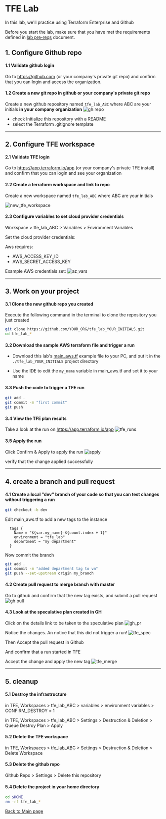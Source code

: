 # TFE Lab

In this lab, we'll practice using Terraform Enterprise and Github

Before you start the lab, make sure that you have met the requirements defined
in [lab pre-reqs](../docs/prereqs.md) document.

## 1. Configure Github repo

#### 1.1 Validate github login

Go to https://github.com (or your company's private git repo) and confirm that you can login and access the
organization. 

#### 1.2 Create a new git repo in github or your company's private git repo

Create a new github repository named `tfe_lab_ABC` where ABC are your initials **in your company organization**
![gh repo](images/gh_repo1.png)

 * check Initialize this repository with a README
 * select the Terraform .gitignore template

---

## 2. Configure TFE workspace

#### 2.1  Validate TFE login

Go to https://app.terraform.io/app (or your company's private TFE install) and confirm that you can login and
see your organization

#### 2.2 Create a terraform workspace and link to repo

Create a new workspace named `tfe_lab_ABC` where ABC are your initials

![new_tfe_workspace](images/tfe_new_workspace.png)

#### 2.3 Configure variables to set cloud provider credentials

Workspace > tfe_lab_ABC > Variables > Environment Variables

Set the cloud provider credentials:

Aws requires:
* AWS_ACCESS_KEY_ID
* AWS_SECRET_ACCESS_KEY

Example AWS credentials set:
![az_vars](../docs/images/tfe_aws_keys.png)

---

## 3. Work on your project

#### 3.1 Clone the new github repo you created
Execute the following command in the terminal to clone the repository you just created
```bash
git clone https://github.com/YOUR_ORG/tfe_lab_YOUR_INITIALS.git
cd tfe_lab_*
```

#### 3.2 Download the sample AWS terraform file and trigger a run

* Download this lab's [main_aws.tf](https://raw.githubusercontent.com/cloudshiftstrategies/css_terraform_training/master/labs/lab2_terraform/main_aws.tf)
example file to your PC, and put it in the `./tfe_lab_YOUR_INITIALS` project directory

* Use the IDE to edit the `my_name` variable in main_aws.tf and set it to your name

#### 3.3 Push the code to trigger a TFE run

```bash
git add .
git commit -m "first commit"
git push
```

#### 3.4 View the TFE plan results

Take a look at the run on https://app.terraform.io/app
![tfe_runs](images/tfe_run.png)

#### 3.5 Apply the run

Click Confirm & Apply to apply the run
![apply](images/tfe_confirm1.png)

verify that the change applied successfully

---

## 4. create a branch and pull request

#### 4.1 Create a local "dev" branch of your code so that you can test changes without triggering a run

```bash
git checkout -b dev
```

Edit main_aws.tf to add a new tags to the instance
```tfe
  tags {
    Name = "${var.my_name}-${count.index + 1}"
    environment = "tfe_lab"
    department = "my department"
  }
```

Now commit the branch

```bash
git add .
git commit -m "added department tag to vm"
git push --set-upstream origin my_branch
```

#### 4.2 Create pull request to merge branch with master
Go to github and confirm that the new tag exists, and submit a pull request
![gh pull](images/gh_pull.png)

#### 4.3 Look at the speculative plan created in GH

Click on the details link to be taken to the speculative plan
![gh_pr](images/gh_pr.png)

Notice the changes. An notice that this did not trigger a run!
![tfe_spec](images/tfe_spec_plan.png)

Then Accept the pull request in Github

And confirm that a run started in TFE

Accept the change and apply the new tag
![tfe_merge](images/tfe_merge.png)

---

## 5. cleanup

#### 5.1 Destroy the infrastructure

in TFE, Workspaces > tfe_lab_ABC > variables > environment variables >  CONFIRM_DESTROY = 1

in TFE, Workspaces > tfe_lab_ABC > Settings > Destruction & Deletion > Queue Destroy Plan > Apply

#### 5.2 Delete the TFE workspace

in TFE, Workspaces > tfe_lab_ABC > Settings > Destruction & Deletion > Delete Workspace

#### 5.3 Delete the github repo

Github Repo > Settings > Delete this repository

#### 5.4 Delete the project in your home directory

```bash
cd $HOME
rm -rf tfe_lab_*
```

[Back to Main page](../README.md)


